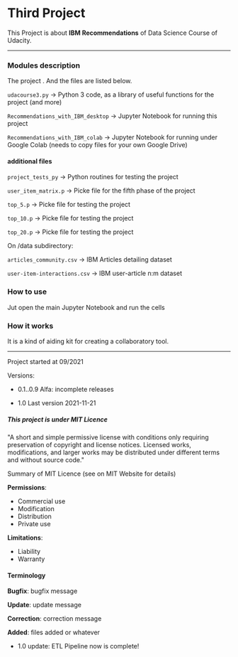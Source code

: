# Third Project

This Project is about **IBM Recommendations** of Data Science Course of Udacity.

---

### Modules description

The project . And the files are listed below.

`udacourse3.py` → Python 3 code, as a library of useful functions for the project (and more)

`Recommendations_with_IBM_desktop` → Jupyter Notebook for running this project

`Recommendations_with_IBM_colab` → Jupyter Notebook for running under Google Colab (needs to copy files for your own Google Drive)

#### additional files 

`project_tests_py` → Python routines for testing the project

`user_item_matrix.p` → Picke file for the fifth phase of the project

`top_5.p` → Picke file for testing the project

`top_10.p` → Picke file for testing the project

`top_20.p` → Picke file for testing the project

On /data subdirectory:

`articles_community.csv` → IBM Articles detailing dataset

`user-item-interactions.csv` → IBM user-article n:m dataset

### How to use

Jut open the main Jupyter Notebook and run the cells

### How it works

It is a kind of aiding kit for creating a collaboratory tool.

---

Project started at 09/2021

Versions:

- 0.1..0.9 Alfa: incomplete releases

- 1.0 Last version 2021-11-21

##### This project is under MIT Licence
 
"A short and simple permissive license with conditions only requiring preservation of copyright and license notices. Licensed works, modifications, and larger works may be distributed under different terms and without source code."

Summary of MIT Licence (see on MIT Website for details)

**Permissions**:
- Commercial use
- Modification
- Distribution
- Private use

**Limitations**:
- Liability
- Warranty

#### Terminology

**Bugfix**: bugfix message

**Update**: update message

**Correction**: correction message

**Added**: files added or whatever

- 1.0 update: ETL Pipeline now is complete!
